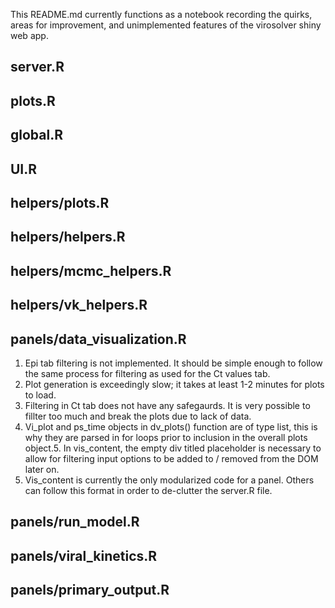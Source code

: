 This README.md currently functions as a notebook recording the quirks, areas for improvement, and unimplemented features of the virosolver shiny web app. 

server.R 
---------------------------

plots.R
---------------------------

global.R
---------------------------

UI.R
---------------------------

helpers/plots.R 
---------------------------

helpers/helpers.R
--------------------------

helpers/mcmc_helpers.R
--------------------------

helpers/vk_helpers.R
--------------------------

panels/data_visualization.R
--------------------------
1. Epi tab filtering is not implemented. It should be simple enough to follow the same process for filtering as used for  the Ct values tab. 
2. Plot generation is exceedingly slow; it takes at least 1-2 minutes for plots to load. 
3. Filtering in Ct tab does not have any safegaurds. It is very possible to fillter too much and break the plots due to lack of data. 
4. Vi_plot and ps_time objects in dv_plots() function are of type list, this is why they are parsed in for loops prior to inclusion in the overall plots object.5. In vis_content, the empty div titled placeholder is necessary to allow for filtering input options to be added to / removed from the DOM later on.
6. Vis_content is currently the only modularized code for a panel. Others can follow this format in order to de-clutter the server.R file.  

panels/run_model.R
---------------------------

panels/viral_kinetics.R
---------------------------

panels/primary_output.R
---------------------------


